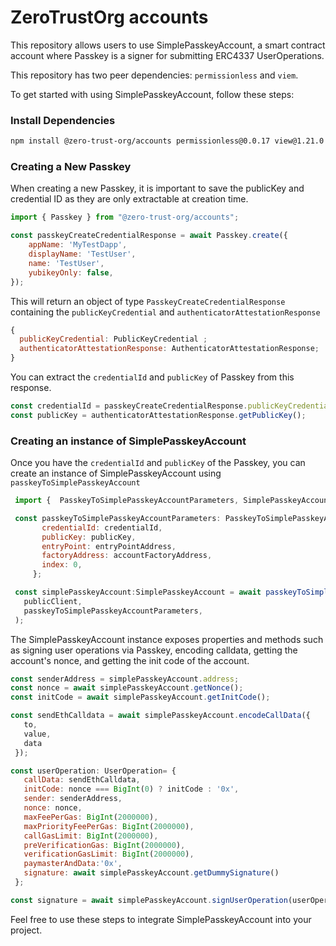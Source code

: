 # ZeroTrustOrg accounts

This repository allows users to use SimplePasskeyAccount, a smart contract account where Passkey is a signer for submitting ERC4337 UserOperations.

This repository has two peer dependencies: `permissionless` and `viem`.

To get started with using SimplePasskeyAccount, follow these steps:

### Install Dependencies

```bash
npm install @zero-trust-org/accounts permissionless@0.0.17 view@1.21.0
```

### Creating a New Passkey

When creating a new Passkey, it is important to save the publicKey and credential ID as they are only extractable at creation time.

```javascript
import { Passkey } from "@zero-trust-org/accounts";

const passkeyCreateCredentialResponse = await Passkey.create({
    appName: 'MyTestDapp',
    displayName: 'TestUser',
    name: 'TestUser',
    yubikeyOnly: false,
});
```

This will return an object of type `PasskeyCreateCredentialResponse` containing the `publicKeyCredential` and `authenticatorAttestationResponse`

```javascript
{
  publicKeyCredential: PublicKeyCredential ;
  authenticatorAttestationResponse: AuthenticatorAttestationResponse;
}
```
You can extract the `credentialId` and `publicKey` of Passkey from this response. 

```javascript
const credentialId = passkeyCreateCredentialResponse.publicKeyCredential.id;
const publicKey = authenticatorAttestationResponse.getPublicKey();
```

### Creating an instance of SimplePasskeyAccount

Once you have the `credentialId` and `publicKey` of the Passkey, you can create an instance of SimplePasskeyAccount using `passkeyToSimplePasskeyAccount`

   ```javascript
    import {  PasskeyToSimplePasskeyAccountParameters, SimplePasskeyAccount, passkeyToSimplePasskeyAccount  } from "@zero-trust-org/accounts";

    const passkeyToSimplePasskeyAccountParameters: PasskeyToSimplePasskeyAccountParameters = {
          credentialId: credentialId,
          publicKey: publicKey,
          entryPoint: entryPointAddress,
          factoryAddress: accountFactoryAddress,
          index: 0,
        };
   
    const simplePasskeyAccount:SimplePasskeyAccount = await passkeyToSimplePasskeyAccount(
      publicClient,
      passkeyToSimplePasskeyAccountParameters,
    );
   ```

The SimplePasskeyAccount instance exposes properties and methods such as signing user operations via Passkey, encoding calldata, getting the account's nonce, and getting the init code of the account.


   ```javascript
   const senderAddress = simplePasskeyAccount.address;
   const nonce = await simplePasskeyAccount.getNonce();
   const initCode = await simplePasskeyAccount.getInitCode();

   const sendEthCalldata = await simplePasskeyAccount.encodeCallData({
      to,
      value,
      data
    });

   const userOperation: UserOperation= {
      callData: sendEthCalldata,
      initCode: nonce === BigInt(0) ? initCode : '0x',
      sender: senderAddress,
      nonce: nonce,
      maxFeePerGas: BigInt(2000000),
      maxPriorityFeePerGas: BigInt(2000000),
      callGasLimit: BigInt(2000000),
      preVerificationGas: BigInt(2000000),
      verificationGasLimit: BigInt(2000000),
      paymasterAndData:'0x',
      signature: await simplePasskeyAccount.getDummySignature()
    };

   const signature = await simplePasskeyAccount.signUserOperation(userOperation);
   ```
Feel free to use these steps to integrate SimplePasskeyAccount into your project.
